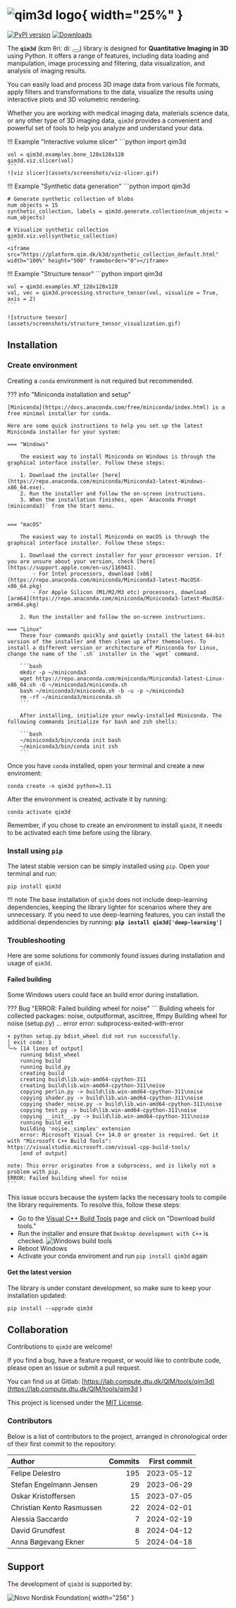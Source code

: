 <link rel="stylesheet" href="https://cdnjs.cloudflare.com/ajax/libs/font-awesome/6.0.0-beta3/css/all.min.css">

<audio id="audio" src="assets/qim3d.mp3"></audio>

<script>
document.addEventListener("DOMContentLoaded", function() {
  const audio = document.getElementById("audio");
  const playButton = document.getElementById("playButton");

  playButton.addEventListener("click", function() {
    const icon = playButton.querySelector("i");
    if (audio.paused) {
      audio.play();
      icon.classList.remove("fa-circle-play");
      icon.classList.add("fa-circle-pause");
    } else {
      audio.pause();
      icon.classList.remove("fa-circle-pause");
      icon.classList.add("fa-circle-play");
    }
  });

  audio.addEventListener("ended", function() {
    const icon = playButton.querySelector("i");
    icon.classList.remove("fa-circle-pause");
    icon.classList.add("fa-circle-play");
  });
});
</script>

# ![qim3d logo](assets/qim3d-logo.svg){ width="25%" }

[![PyPI version](https://badge.fury.io/py/qim3d.svg)](https://badge.fury.io/py/qim3d)
[![Downloads](https://static.pepy.tech/badge/qim3d)](https://pepy.tech/project/qim3d)

The **`qim3d`** (kɪm θriː diː <button id="playButton"><i class="fa-regular fa-circle-play"></i></button>)  library is designed for **Quantitative Imaging in 3D** using Python. It offers a range of features, including data loading and manipulation, image processing and filtering, data visualization, and analysis of imaging results.

You can easily load and process 3D image data from various file formats, apply filters and transformations to the data, visualize the results using interactive plots and 3D volumetric rendering.

Whether you are working with medical imaging data, materials science data, or any other type of 3D imaging data, `qim3d` provides a convenient and powerful set of tools to help you analyze and understand your data.

!!! Example "Interactive volume slicer"
    ```python
    import qim3d

    vol = qim3d.examples.bone_128x128x128
    qim3d.viz.slicer(vol)
    ```
    ![viz slicer](assets/screenshots/viz-slicer.gif)

!!! Example "Synthetic data generation"
    ```python
    import qim3d

    # Generate synthetic collection of blobs
    num_objects = 15
    synthetic_collection, labels = qim3d.generate.collection(num_objects = num_objects)

    # Visualize synthetic collection
    qim3d.viz.vol(synthetic_collection)
    ```
    <iframe src="https://platform.qim.dk/k3d/synthetic_collection_default.html" width="100%" height="500" frameborder="0"></iframe>

!!! Example "Structure tensor"
    ```python
    import qim3d

    vol = qim3d.examples.NT_128x128x128
    val, vec = qim3d.processing.structure_tensor(vol, visualize = True, axis = 2)
    ```

    ![structure tensor](assets/screenshots/structure_tensor_visualization.gif)

## Installation

### Create environment

Creating a `conda` environment is not required but recommended.

??? info "Miniconda installation and setup"

    [Miniconda](https://docs.anaconda.com/free/miniconda/index.html) is a free minimal installer for conda. 

    Here are some quick instructions to help you set up the latest Miniconda installer for your system: 

    === "Windows"

        The easiest way to install Miniconda on Windows is through the graphical interface installer. Follow these steps:

        1. Download the installer [here](https://repo.anaconda.com/miniconda/Miniconda3-latest-Windows-x86_64.exe).
        2. Run the installer and follow the on-screen instructions.
        3. When the installation finishes, open `Anaconda Prompt (miniconda3)` from the Start menu.
        
    
    === "macOS"
 
        The easiest way to install Miniconda on macOS is through the graphical interface installer. Follow these steps:

        1. Download the correct installer for your processor version. If you are unsure about your version, check [here](https://support.apple.com/en-us/116943).
            - For Intel processors, download [x86](https://repo.anaconda.com/miniconda/Miniconda3-latest-MacOSX-x86_64.pkg)
            - For Apple Silicon (M1/M2/M3 etc) processors, download [arm64](https://repo.anaconda.com/miniconda/Miniconda3-latest-MacOSX-arm64.pkg)

        2. Run the installer and follow the on-screen instructions.
        
    === "Linux"
        These four commands quickly and quietly install the latest 64-bit version of the installer and then clean up after themselves. To install a different version or architecture of Miniconda for Linux, change the name of the `.sh` installer in the `wget` command.

        ```bash
        mkdir -p ~/miniconda3
        wget https://repo.anaconda.com/miniconda/Miniconda3-latest-Linux-x86_64.sh -O ~/miniconda3/miniconda.sh
        bash ~/miniconda3/miniconda.sh -b -u -p ~/miniconda3
        rm -rf ~/miniconda3/miniconda.sh
        ```

        After installing, initialize your newly-installed Miniconda. The following commands initialize for bash and zsh shells:

        ```bash
        ~/miniconda3/bin/conda init bash
        ~/miniconda3/bin/conda init zsh
        ```
Once you have `conda` installed, open your terminal and create a new enviroment:

    conda create -n qim3d python=3.11

After the environment is created, activate it by running:

    conda activate qim3d

Remember, if you chose to create an environment to install `qim3d`, it needs to be activated each time before using the library.

### Install using `pip`

The latest stable version can be simply installed using `pip`. Open your terminal and run:

    pip install qim3d

!!! note
    The base installation of `qim3d` does not include deep-learning dependencies, keeping the library lighter for scenarios where they are unnecessary. If you need to use deep-learning features, you can install the additional dependencies by running: **`pip install qim3d['deep-learning']`**

### Troubleshooting

Here are some solutions for commonly found issues during installation and usage of `qim3d`.

#### Failed building

Some Windows users could face an build error during installation.

??? Bug "ERROR: Failed building wheel for noise"
    ```
    Building wheels for collected packages: noise, outputformat, asciitree, ffmpy
    Building wheel for noise (setup.py) ... error
    error: subprocess-exited-with-error

    × python setup.py bdist_wheel did not run successfully.
    │ exit code: 1
    ╰─> [14 lines of output]
        running bdist_wheel
        running build
        running build_py
        creating build
        creating build\lib.win-amd64-cpython-311
        creating build\lib.win-amd64-cpython-311\noise
        copying perlin.py -> build\lib.win-amd64-cpython-311\noise
        copying shader.py -> build\lib.win-amd64-cpython-311\noise
        copying shader_noise.py -> build\lib.win-amd64-cpython-311\noise
        copying test.py -> build\lib.win-amd64-cpython-311\noise
        copying __init__.py -> build\lib.win-amd64-cpython-311\noise
        running build_ext
        building 'noise._simplex' extension
        error: Microsoft Visual C++ 14.0 or greater is required. Get it with "Microsoft C++ Build Tools": https://visualstudio.microsoft.com/visual-cpp-build-tools/
        [end of output]

    note: This error originates from a subprocess, and is likely not a problem with pip.
    ERROR: Failed building wheel for noise
    ```

This issue occurs because the system lacks the necessary tools to compile the library requirements. To resolve this, follow these steps:

- Go to the [Visual C++ Build Tools](https://visualstudio.microsoft.com/visual-cpp-build-tools/) page and click on "Download build tools."
- Run the installer and ensure that `Desktop development with C++` is checked. ![Windows build tools](assets/screenshots/Troubleshooting-Windows_build_tools.png)
- Reboot Windows
- Activate your conda enviroment and run `pip install qim3d` again

#### Get the latest version

The library is under constant development, so make sure to keep your installation updated:

    pip install --upgrade qim3d

## Collaboration

Contributions to `qim3d` are welcome!

If you find a bug, have a feature request, or would like to contribute code, please open an issue or submit a pull request.

You can find us at Gitlab:
[https://lab.compute.dtu.dk/QIM/tools/qim3d](https://lab.compute.dtu.dk/QIM/tools/qim3d
)

This project is licensed under the [MIT License](https://lab.compute.dtu.dk/QIM/tools/qim3d/-/blob/main/LICENSE).

### Contributors

Below is a list of contributors to the project, arranged in chronological order of their first commit to the repository:

| Author                    |   Commits | First commit |
|:--------------------------|----------:|-------------:|
| Felipe Delestro           |       195 | 2023-05-12   |
| Stefan Engelmann Jensen   |        29 | 2023-06-29   |
| Oskar Kristoffersen       |        15 | 2023-07-05   |
| Christian Kento Rasmussen |        22 | 2024-02-01   |
| Alessia Saccardo          |         7 | 2024-02-19   |
| David Grundfest           |         8 | 2024-04-12   |
| Anna Bøgevang Ekner       |         5 | 2024-04-18   |

## Support

The development of `qim3d` is supported by:

![Novo Nordisk Foundation](https://novonordiskfonden.dk//app/uploads/NNF-INT_logo_tagline_blue_RGB_solid.png){ width="256" }
